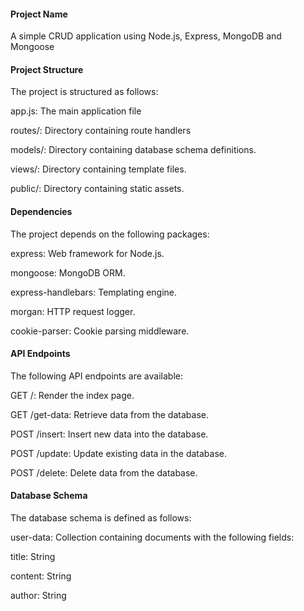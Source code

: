 #### Project Name
A simple CRUD application using Node.js, Express, MongoDB and Mongoose

#### Project Structure
The project is structured as follows:

app.js: The main application file

routes/: Directory containing route handlers

models/: Directory containing database schema definitions.

views/: Directory containing template files.

public/: Directory containing static assets.

#### Dependencies
The project depends on the following packages:

express: Web framework for Node.js.

mongoose: MongoDB ORM.

express-handlebars: Templating engine.

morgan: HTTP request logger.

cookie-parser: Cookie parsing middleware.

#### API Endpoints
The following API endpoints are available:

GET /: Render the index page.

GET /get-data: Retrieve data from the database.

POST /insert: Insert new data into the database.

POST /update: Update existing data in the database.

POST /delete: Delete data from the database.

#### Database Schema
The database schema is defined as follows:

user-data: Collection containing documents with the following fields:

title: String

content: String

author: String
